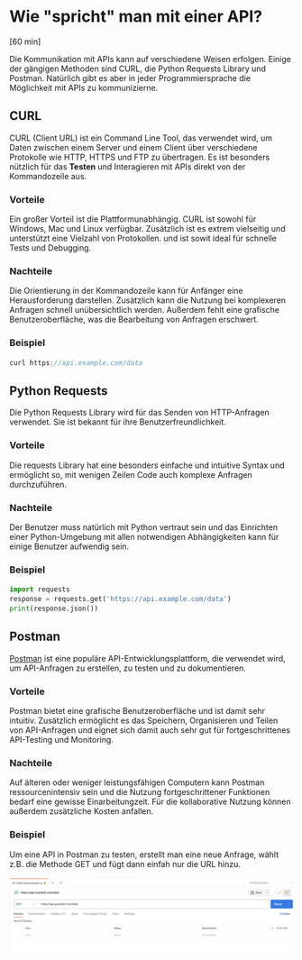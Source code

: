 # Wie "spricht" man mit einer API?
[60 min]

Die Kommunikation mit APIs kann auf verschiedene Weisen erfolgen. Einige der gängigen Methoden sind CURL, die Python Requests Library und Postman. Natürlich gibt es aber in jeder Programmiersprache die Möglichkeit mit APIs zu kommunizierne.

## CURL
CURL (Client URL) ist ein Command Line Tool, das verwendet wird, um Daten zwischen einem Server und einem Client über verschiedene Protokolle wie HTTP, HTTPS und FTP zu übertragen. Es ist besonders nützlich für das **Testen** und Interagieren mit APIs direkt von der Kommandozeile aus.

### Vorteile
Ein großer Vorteil ist die Plattformunabhängig. CURL ist sowohl für Windows, Mac und Linux verfügbar. Zusätzlich ist es extrem vielseitig und unterstützt eine Vielzahl von Protokollen. und ist sowit ideal für schnelle Tests und Debugging.

### Nachteile
Die Orientierung in der Kommandozeile kann für Anfänger eine Herausforderung darstellen. Zusätzlich kann die Nutzung bei komplexeren Anfragen schnell unübersichtlich werden. Außerdem fehlt eine grafische Benutzeroberfläche, was die Bearbeitung von Anfragen erschwert.

### Beispiel
```js
curl https://api.example.com/data
```

## Python Requests
Die Python Requests Library wird für das Senden von HTTP-Anfragen verwendet. Sie ist bekannt für ihre Benutzerfreundlichkeit.

### Vorteile
Die requests Library hat eine besonders einfache und intuitive Syntax und ermöglicht so, mit wenigen Zeilen Code auch komplexe Anfragen durchzuführen.

### Nachteile
Der Benutzer muss natürlich mit Python vertraut sein und das Einrichten einer Python-Umgebung mit allen notwendigen Abhängigkeiten kann für einige Benutzer aufwendig sein.

### Beispiel
```python
import requests
response = requests.get('https://api.example.com/data')
print(response.json())
```

## Postman
[Postman](https://www.postman.com/) ist eine populäre API-Entwicklungsplattform, die verwendet wird, um API-Anfragen zu erstellen, zu testen und zu dokumentieren.

### Vorteile
Postman bietet eine grafische Benutzeroberfläche und ist damit sehr intuitiv. Zusätzlich ermöglicht es das Speichern, Organisieren und Teilen von API-Anfragen und eignet sich damit auch sehr gut für fortgeschrittenes API-Testing und Monitoring.

### Nachteile
Auf älteren oder weniger leistungsfähigen Computern kann Postman ressourcenintensiv sein und die Nutzung fortgeschrittener Funktionen bedarf eine gewisse Einarbeitungzeit. Für die kollaborative Nutzung können außerdem zusätzliche Kosten anfallen.

### Beispiel
Um eine API in Postman zu testen, erstellt man eine neue Anfrage, wählt z.B. die Methode GET und fügt dann einfah nur die URL hinzu.

![Postman GET Beispiel](../../images/postman_get_example.png)